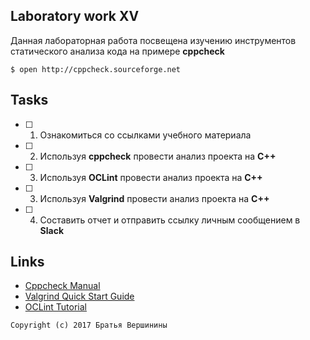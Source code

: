 ## Laboratory work XV

Данная лабораторная работа посвещена изучению инструментов статического анализа кода на примере **cppcheck**

```ShellSession
$ open http://cppcheck.sourceforge.net
```

## Tasks

- [ ] 1. Ознакомиться со ссылками учебного материала
- [ ] 2. Используя **cppcheck** провести анализ проекта на **C++**
- [ ] 3. Используя **OCLint** провести анализ проекта на **C++**
- [ ] 3. Используя **Valgrind** провести анализ проекта на **C++**
- [ ] 4. Составить отчет и отправить ссылку личным сообщением в **Slack**

## Links

- [Cppcheck Manual](http://cppcheck.sourceforge.net/manual.pdf)
- [Valgrind Quick Start Guide](http://valgrind.org/docs/manual/index.html)
- [OCLint Tutorial](http://docs.oclint.org/en/stable/intro/tutorial.html)

```
Copyright (c) 2017 Братья Вершинины
```
